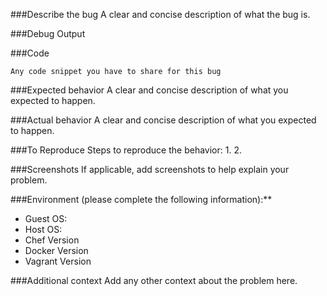 ###Describe the bug
A clear and concise description of what the bug is.

###Debug Output

###Code
```
Any code snippet you have to share for this bug
```

###Expected behavior
A clear and concise description of what you expected to happen.

###Actual behavior
A clear and concise description of what you expected to happen.

###To Reproduce
Steps to reproduce the behavior:
1. 
2. 

###Screenshots
If applicable, add screenshots to help explain your problem.

###Environment (please complete the following information):**
 - Guest OS:
 - Host OS:
 - Chef Version 
 - Docker Version 
 - Vagrant Version

###Additional context
Add any other context about the problem here.
